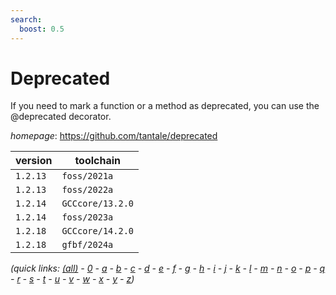 ```yaml
---
search:
  boost: 0.5
---
```

# Deprecated

If you need to mark a function or a method as deprecated, you can use the @deprecated decorator.

*homepage*: <https://github.com/tantale/deprecated>

version | toolchain
--------|----------
``1.2.13`` | ``foss/2021a``
``1.2.13`` | ``foss/2022a``
``1.2.14`` | ``GCCcore/13.2.0``
``1.2.14`` | ``foss/2023a``
``1.2.18`` | ``GCCcore/14.2.0``
``1.2.18`` | ``gfbf/2024a``


*(quick links: [(all)](../index.md) - [0](../0/index.md) - [a](../a/index.md) - [b](../b/index.md) - [c](../c/index.md) - [d](../d/index.md) - [e](../e/index.md) - [f](../f/index.md) - [g](../g/index.md) - [h](../h/index.md) - [i](../i/index.md) - [j](../j/index.md) - [k](../k/index.md) - [l](../l/index.md) - [m](../m/index.md) - [n](../n/index.md) - [o](../o/index.md) - [p](../p/index.md) - [q](../q/index.md) - [r](../r/index.md) - [s](../s/index.md) - [t](../t/index.md) - [u](../u/index.md) - [v](../v/index.md) - [w](../w/index.md) - [x](../x/index.md) - [y](../y/index.md) - [z](../z/index.md))*

